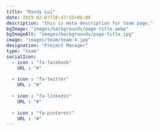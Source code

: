 ```yaml
---
title: "Randy Lui"
date: 2019-02-07T10:47:55+06:00
description: "this is meta description for team page."
bgImage: "images/backgrounds/page-title.webp"
bgImageAlt: "images/backgrounds/page-title.jpg"
image: "images/team/team-4.jpg"
designation: "Project Manager"
type: "team"
socialIcon:
  - icon : "fa-facebook"
    URL : "#"
    
  - icon : "fa-twitter"
    URL : "#"
    
  - icon : "fa-linkedin"
    URL : "#"
    
  - icon : "fa-pinterest"
    URL : "#"
---
```


